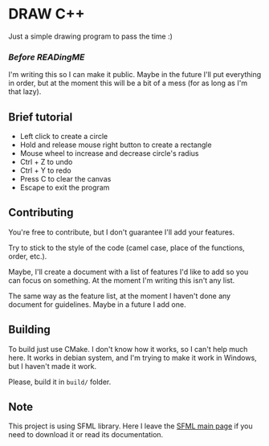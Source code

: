 # DRAW C++
Just a simple drawing program to pass the time :)

### *Before READingME*
I'm writing this so I can make it public. Maybe in the future I'll put everything in order, but at the moment this will be a bit of a mess (for as long as I'm that lazy).

## Brief tutorial
- Left click to create a circle
- Hold and release mouse right button to create a rectangle
- Mouse wheel to increase and decrease circle's radius
- Ctrl + Z to undo
- Ctrl + Y to redo
- Press C to clear the canvas
- Escape to exit the program

## Contributing 
You're free to contribute, but I don't guarantee I'll add your features.

Try to stick to the style of the code (camel case, place of the functions, order, etc.).

Maybe, I'll create a document with a list of features I'd like to add so you can focus on something. At the moment I'm writing this isn't any list.

The same way as the feature list, at the moment I haven't done any document for guidelines. Maybe in a future I add one.

## Building
To build just use CMake. I don't know how it works, so I can't help much here. It works in debian system, and I'm trying to make it work in Windows, but I haven't made it work.

Please, build it in `build/` folder.

## Note
This project is using SFML library. Here I leave the [SFML main page](https://www.sfml-dev.org/index.php) if you need to download it or read its documentation. 
